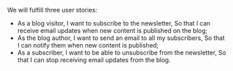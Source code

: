 We will fulfill three user stories:
- As a blog visitor,
I want to subscribe to the newsletter,
So that I can receive email updates when new content is published on the blog;
- As the blog author,
I want to send an email to all my subscribers,
So that I can notify them when new content is published;
- As a subscriber,
I want to be able to unsubscribe from the newsletter,
So that I can stop receiving email updates from the blog.